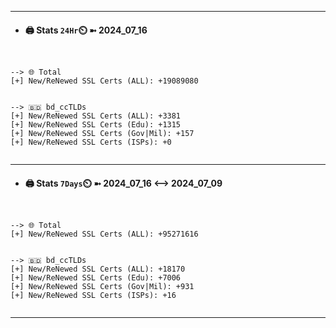 

---
- #### 🖨️ **Stats** `24Hr`⏲️ ➼ 2024_07_16
```console


--> 🌐 Total
[+] New/ReNewed SSL Certs (ALL): +19089080


--> 🇧🇩 bd_ccTLDs
[+] New/ReNewed SSL Certs (ALL): +3381
[+] New/ReNewed SSL Certs (Edu): +1315
[+] New/ReNewed SSL Certs (Gov|Mil): +157
[+] New/ReNewed SSL Certs (ISPs): +0


```

---
- #### 🖨️ **Stats** `7Days`⏲️ ➼ 2024_07_16 <--> 2024_07_09
```console


--> 🌐 Total
[+] New/ReNewed SSL Certs (ALL): +95271616


--> 🇧🇩 bd_ccTLDs
[+] New/ReNewed SSL Certs (ALL): +18170
[+] New/ReNewed SSL Certs (Edu): +7006
[+] New/ReNewed SSL Certs (Gov|Mil): +931
[+] New/ReNewed SSL Certs (ISPs): +16


```

---

